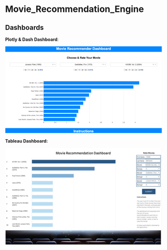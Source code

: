 # Movie_Recommendation_Engine

## Dashboards

__Plotly & Dash Dashboard__:

![](ReadMe_Images/Dash2.png)

__Tableau Dashboard:__

![](ReadMe_Images/Dash1.png)
